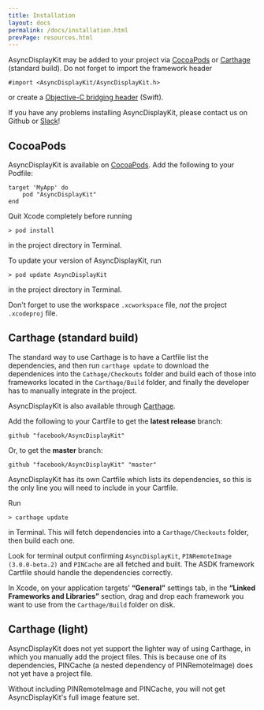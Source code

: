 ```yaml
---
title: Installation
layout: docs
permalink: /docs/installation.html
prevPage: resources.html
---
```


AsyncDisplayKit may be added to your project via <a href = "installation.html#cocoapods">CocoaPods</a> or <a href = "installation.html#carthage-standard-build">Carthage</a> (standard build)</li>. Do not forget to import the framework header 

```
#import <AsyncDisplayKit/AsyncDisplayKit.h>
```
or create a <a href="https://developer.apple.com/library/ios/documentation/swift/conceptual/buildingcocoaapps/MixandMatch.html">Objective-C bridging header</a> (Swift).

If you have any problems installing AsyncDisplayKit, please contact us on Github or <a href = "/docs/resources.html#slack">Slack</a>!

## CocoaPods

AsyncDisplayKit is available on <a href="https://cocoapods.org/pods/AsyncDisplayKit">CocoaPods</a>. Add the following to your Podfile:

```
target 'MyApp' do
	pod "AsyncDisplayKit"
end
```

Quit Xcode completely before running 

```
> pod install
```

in the project directory in Terminal.  

To update your version of AsyncDisplayKit, run 

```
> pod update AsyncDisplayKit
```

in the project directory in Terminal. 

Don't forget to use the workspace `.xcworkspace` file, _not_ the project `.xcodeproj` file.

## Carthage (standard build)

<div class = "note">
The standard way to use Carthage is to have a Cartfile list the dependencies, and then run <code>carthage update</code> to download the dependenices into the <code>Cathage/Checkouts</code> folder and build each of those into frameworks located in the <code>Carthage/Build</code> folder, and finally the developer has to manually integrate in the project.
</div>

AsyncDisplayKit is also available through <a href="https://github.com/Carthage/Carthage">Carthage</a>. 

Add the following to your Cartfile to get the **latest release** branch:

```
github "facebook/AsyncDisplayKit"
```

Or, to get the **master** branch:

```
github "facebook/AsyncDisplayKit" "master"
```

AsyncDisplayKit has its own Cartfile which lists its dependencies, so this is the only line you will need to include in your Cartfile. 

Run 

```
> carthage update
```

in Terminal. This will fetch dependencies into a `Carthage/Checkouts` folder, then build each one. 

Look for terminal output confirming `AsyncDisplayKit`, `PINRemoteImage (3.0.0-beta.2)` and `PINCache` are all fetched and built. The ASDK framework Cartfile should handle the dependencies correctly. 

In Xcode, on your application targets’ **“General”** settings tab, in the **“Linked Frameworks and Libraries”** section, drag and drop each framework you want to use from the `Carthage/Build` folder on disk.

## Carthage (light)

AsyncDisplayKit does not yet support the lighter way of using Carthage, in which you manually add the project files. This is because one of its dependencies, PINCache (a nested dependency of PINRemoteImage) does not yet have a project file. 

Without including PINRemoteImage and PINCache, you will not get AsyncDisplayKit's full image feature set. 
